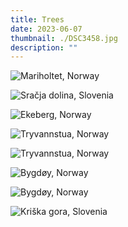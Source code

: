 ```yaml
---
title: Trees
date: 2023-06-07
thumbnail: ./DSC3458.jpg
description: ""
---
```


![Mariholtet, Norway](./DSC3458.jpg "Mariholtet, Norway")

<div class="trees-1-row">
<div class="trees-1-col-0">

![Sračja dolina, Slovenia](./DSC02290.jpg "Sračja dolina, Slovenia")

</div>

<div class="trees-1-col-1">

![Ekeberg, Norway](./DSF8911.jpg "Ekeberg, Norway")

</div>
</div>

![Tryvannstua, Norway](./DSF7312.jpg "Tryvannstua, Norway")

![Tryvannstua, Norway](./DSF7333.jpg "Tryvannstua, Norway")

<div class="trees-0-row">
<div class="trees-0-col-0">

![Bygdøy, Norway](./DSF9192.jpg "Bygdøy, Norway")

</div>

<div class="trees-0-col-1">

![Bygdøy, Norway](./DSF9123.jpg "Bygdøy, Norway")

</div>
</div>

![Kriška gora, Slovenia](./DSC2624.jpg "Kriška gora, Slovenia")
